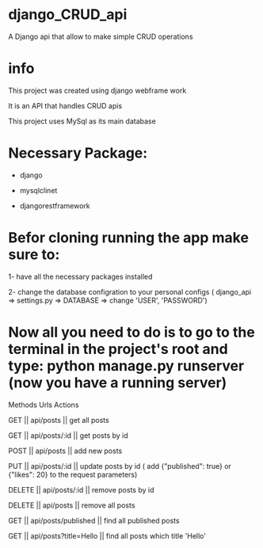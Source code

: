 # django_CRUD_api
A Django api that allow to make simple CRUD operations


# info
This project was created using django webframe work

It is an API that handles CRUD apis

This project uses MySql as its main database

# Necessary Package:

- django

- mysqlclinet

- djangorestframework


# Befor cloning running the app make sure to:

1- have all the necessary packages installed

2- change the database configration to your personal configs ( django_api => settings.py => DATABASE => change 'USER', 'PASSWORD')

# Now all you need to do is to go to the terminal in the project's root and type: python manage.py runserver  (now you have a running server)

Methods	Urls	Actions

GET   ||	api/posts	        ||    get all posts

GET	 ||   api/posts/:id	    ||    get posts by id

POST ||   api/posts	        ||    add new posts

PUT	 ||   api/posts/:id	    ||    update posts by id ( add {"published": true} or {"likes": 20} to the request parameters)

DELETE ||	api/posts/:id	    ||    remove posts by id

DELETE ||	api/posts	        ||    remove all posts

GET	  ||  api/posts/published	||  find all published posts

GET	  ||  api/posts?title=Hello ||	find all posts which title 'Hello'
